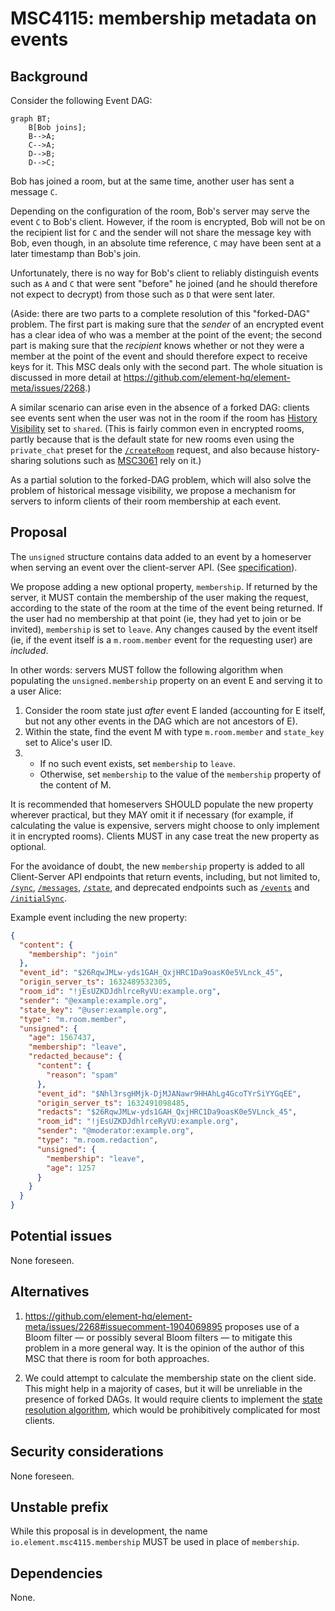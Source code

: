 # MSC4115: membership metadata on events

## Background

Consider the following Event DAG:

```mermaid
graph BT;
    B[Bob joins];
    B-->A;
    C-->A;
    D-->B;
    D-->C;
```

Bob has joined a room, but at the same time, another user has sent a message
`C`.

Depending on the configuration of the room, Bob's server may serve the event
`C` to Bob's client. However, if the room is encrypted, Bob will not be on the
recipient list for `C` and the sender will not share the message key with Bob,
even though, in an absolute time reference, `C` may have been sent at a later
timestamp than Bob's join.

Unfortunately, there is no way for Bob's client to reliably distinguish events
such as `A` and `C` that were sent "before" he joined (and he should therefore
not expect to decrypt) from those such as `D` that were sent later.

(Aside: there are two parts to a complete resolution of this "forked-DAG"
problem. The first part is making sure that the *sender* of an encrypted event
has a clear idea of who was a member at the point of the event; the second part
is making sure that the *recipient* knows whether or not they were a member at
the point of the event and should therefore expect to receive keys for it. This
MSC deals only with the second part. The whole situation is discussed in more
detail at https://github.com/element-hq/element-meta/issues/2268.)

A similar scenario can arise even in the absence of a forked DAG: clients
see events sent when the user was not in the room if the room has [History
Visibility](https://spec.matrix.org/v1.10/client-server-api/#room-history-visibility)
set to `shared`. (This is fairly common even in encrypted rooms, partly because
that is the default state for new rooms even using the `private_chat` preset
for the [`/createRoom`](https://spec.matrix.org/v1.10/client-server-api/#post_matrixclientv3createroom)
request, and also because history-sharing solutions such as
[MSC3061](https://github.com/matrix-org/matrix-spec-proposals/pull/3061) rely
on it.)

As a partial solution to the forked-DAG problem, which will also solve the
problem of historical message visibility, we propose a mechanism for servers to
inform clients of their room membership at each event.

## Proposal

The `unsigned` structure contains data added to an event by a homeserver when
serving an event over the client-server API.  (See
[specification](https://spec.matrix.org/v1.9/client-server-api/#definition-clientevent)).

We propose adding a new optional property, `membership`. If returned by the
server, it MUST contain the membership of the user making the request,
according to the state of the room at the time of the event being returned. If
the user had no membership at that point (ie, they had yet to join or be
invited), `membership` is set to `leave`.  Any changes caused by the event
itself (ie, if the event itself is a `m.room.member` event for the requesting
user) are *included*.

In other words: servers MUST follow the following algorithm when populating
the `unsigned.membership` property on an event E and serving it to a user Alice:

1. Consider the room state just *after* event E landed (accounting for E
   itself, but not any other events in the DAG which are not ancestors of E).
2. Within the state, find the event M with type `m.room.member` and `state_key`
   set to Alice's user ID.
3. * If no such event exists, set `membership` to `leave`.
   * Otherwise, set `membership` to the value of the `membership` property of
     the content of M.

It is recommended that homeservers SHOULD populate the new property wherever
practical, but they MAY omit it if necessary (for example, if calculating the
value is expensive, servers might choose to only implement it in encrypted
rooms). Clients MUST in any case treat the new property as optional.

For the avoidance of doubt, the new `membership` property is added to all
Client-Server API endpoints that return events, including, but not limited to,
[`/sync`](https://spec.matrix.org/v1.9/client-server-api/#get_matrixclientv3sync),
[`/messages`](https://spec.matrix.org/v1.9/client-server-api/#get_matrixclientv3roomsroomidmessages),
[`/state`](https://spec.matrix.org/v1.9/client-server-api/#get_matrixclientv3roomsroomidstate),
and deprecated endpoints such as
[`/events`](https://spec.matrix.org/v1.9/client-server-api/#get_matrixclientv3events)
and
[`/initialSync`](https://spec.matrix.org/v1.9/client-server-api/#get_matrixclientv3events).


Example event including the new property:

```json
{
  "content": {
    "membership": "join"
  },
  "event_id": "$26RqwJMLw-yds1GAH_QxjHRC1Da9oasK0e5VLnck_45",
  "origin_server_ts": 1632489532305,
  "room_id": "!jEsUZKDJdhlrceRyVU:example.org",
  "sender": "@example:example.org",
  "state_key": "@user:example.org",
  "type": "m.room.member",
  "unsigned": {
    "age": 1567437,
    "membership": "leave",
    "redacted_because": {
      "content": {
        "reason": "spam"
      },
      "event_id": "$Nhl3rsgHMjk-DjMJANawr9HHAhLg4GcoTYrSiYYGqEE",
      "origin_server_ts": 1632491098485,
      "redacts": "$26RqwJMLw-yds1GAH_QxjHRC1Da9oasK0e5VLnck_45",
      "room_id": "!jEsUZKDJdhlrceRyVU:example.org",
      "sender": "@moderator:example.org",
      "type": "m.room.redaction",
      "unsigned": {
        "membership": "leave",
        "age": 1257
      }
    }
  }
}
```

## Potential issues

None foreseen.

## Alternatives

1. https://github.com/element-hq/element-meta/issues/2268#issuecomment-1904069895
   proposes use of a Bloom filter — or possibly several Bloom filters — to
   mitigate this problem in a more general way. It is the opinion of the author of
   this MSC that there is room for both approaches.

2. We could attempt to calculate the membership state on the client side. This
   might help in a majority of cases, but it will be unreliable in the presence
   of forked DAGs. It would require clients to implement the [state resolution
   algorithm](https://spec.matrix.org/v1.10/rooms/v11/#state-resolution), which
   would be prohibitively complicated for most clients.

## Security considerations

None foreseen.

## Unstable prefix

While this proposal is in development, the name `io.element.msc4115.membership`
MUST be used in place of `membership`.

## Dependencies

None.
